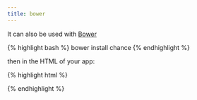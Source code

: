 ```yaml
---
title: bower
---
```


It can also be used with [Bower](http://bower.io)

{% highlight bash %}
bower install chance
{% endhighlight %}

then in the HTML of your app:

{% highlight html %}
<!-- Load Chance -->
<script type="text/javascript" src="components/chance/chance.min.js"></script>
<script>
  // Use Chance immediately!
  alert(chance.string());
</script>
{% endhighlight %}

